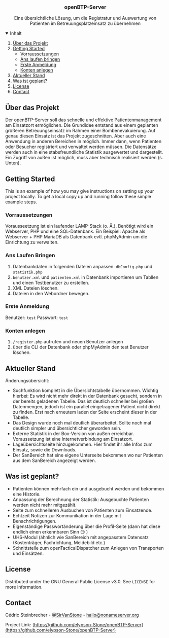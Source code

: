 
  <h3 align="center">openBTP-Server</h3>

  <p align="center">
    Eine übersichtliche Lösung, um die Registratur und Auswertung von Patienten im Betreuungsplatzeinsatz zu übernehmen

</p>



<details open="open">
  <summary>Inhalt</summary>
  <ol>
    <li>
      <a href="#Über-das-Projekt">Über das Projekt</a>
    </li>
    <li>
      <a href="#getting-started">Getting Started</a>
      <ul>
        <li><a href="#Vorraussetzungen">Vorraussetzungen</a></li>
        <li><a href="#Ans-Laufen-Bringen">Ans laufen bringen</a></li>
        <li><a href="#Erste-Anmeldung">Erste Anmeldung</a></li>
        <li><a href="#Konten-Anlegen">Konten anlegen</a></li>
      </ul>
    </li>
    <li><a href="#Aktueller-Stand">Aktueller Stand<a></li>
    <li><a href="#Was-ist-geplant">Was ist geplant?</a></li>
    <li><a href="#license">License</a></li>
    <li><a href="#contact">Contact</a></li>
  </ol>
</details>




## Über das Projekt

Der openBTP-Server soll das schnelle und effektive Patientenmanagement am Einsatzort ermöglichen. Die Grundidee entstand aus einem geplanten größeren Betreuungseinsatz im Rahmen einer
Bombenevakuierung. Auf genau diesen Einsatz ist das Projekt zugeschnitten. Aber auch eine Anwendung in anderen Bereichen in möglich. Immer dann, wenn Patienten oder Besucher registriert und verwaltet werden müssen.
Die Datensätze werden auch in eine stabsfreundliche Statistik ausgewertet und dargestellt. Ein Zugriff von außen ist möglich, muss aber technisch realisiert werden (s. Unten).



## Getting Started

This is an example of how you may give instructions on setting up your project locally.
To get a local copy up and running follow these simple example steps.

### Vorraussetzungen

Vorausseetzung ist ein laufender LAMP-Stack (o. Ä.).
Benötigt wird ein Webserver, PHP und eine SQL-Datenbank.
Ein Beispiel:
Apache als Webserver + PHP
MariaDB als Datenbank
evtl. phpMyAdmin um die Einrichtung zu verwalten.

### Ans Laufen Bringen

1. Datenbankdaten in folgenden Dateien anpassen: `dbConfig.php` und `statistik.php`
2. `benutzer.xml` und `patienten.xml` in Datenbank importieren um Tabllen und einen Testbenutzer zu erstellen.
3. XML Dateien löschen.
4. Dateien in den Webordner bewegen.

### Erste Anmeldung

Benutzer: `test`
Passwort: `test`

### Konten anlegen

1. `/register.php` aufrufen und neuen Benutzer anlegen
2. über die CLI der Datenbank oder phpMyAdmin den test Benutzer löschen.



## Aktueller Stand
  
Änderungsübersicht:
- Suchfunktion komplett in die Übersichtstabelle übernommen. Wichtig hierbei: Es wird nicht mehr direkt in der Datenbank gesucht, sondern in der bereits geladenen Tabelle. Das ist deutlich schneller bei großen Datenmengen, jedoch ist ein parallel eingetragener Patient nicht direkt zu finden. Erst nach erneutem laden der Seite erscheint dieser in der Tabelle.
- Das Design wurde noch mal deutlich überarbeitet. Sollte noch mal deutlich simpler und übersichtlicher geworden sein.
- Externe Statistik in der Box-Version von außen erreichbar. Voraussetzung ist eine Internetverbindung am Einsatzort.
- Lageübersichtsseite hinzugekommen. Hier findet ihr alle Infos zum Einsatz, sowie die Downloads.
- Der SanBereich hat eine eigene Unterseite bekommen wo nur Patienten aus dem SanBereich angezeigt werden.



<!-- ROADMAP -->
## Was ist geplant?

- Patienten können mehrfach ein und ausgebucht werden und bekommen eine Historie.
- Anpassung der Berechnung der Statistik: Ausgebuchte Patienten werden nicht mehr mitgezählt.
- Seite zum schnelleren Ausbuchen von Patienten zum Einsatzende.
- Echtzeit Notizen zur Kommunikation in der Lage mit Benachrichtigungen.
- Eigenständige Passwortänderung über die Profil-Seite (dann hat diese endlich einen erkennbaren Sinn 😏 )
- UHS-Modul (ähnlich wie SanBereich mit angepasstem Datensatz (Kostenträger, Fachrichtung, Meldebild etc.)
- Schnittstelle zum openTacticalDispatcher zum Anlegen von Transporten und Einsätzen.



<!-- CONTRIBUTING -->


<!-- LICENSE -->
## License

Distributed under the GNU General Public License v3.0. See `LICENSE` for more information.



<!-- CONTACT -->
## Contact

Cédric Steinbrecher - [@SirVanStone](https://twitter.com/SirVanStone) - hallo@nonameserver.org

Project Link: [https://github.com/elypson-Stone/openBTP-Server](https://github.com/elypson-Stone/openBTP-Server)


